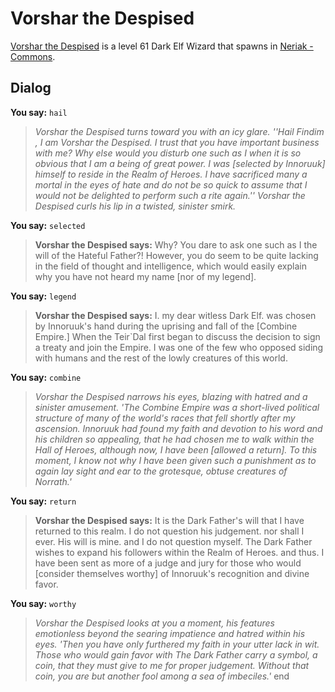 # Vorshar the Despised



[Vorshar the Despised](/npc/41081) is a level 61 Dark Elf Wizard that spawns in [Neriak - Commons](/zone/41).



## Dialog

**You say:** `hail`



>*Vorshar the Despised turns toward you with an icy glare. ''Hail Findim , I am Vorshar the Despised. I trust that you have important business with me? Why else would you disturb one such as I when it is so obvious that I am a being of great power. I was [selected by Innoruuk] himself to reside in the Realm of Heroes. I have sacrificed many a mortal in the eyes of hate and do not be so quick to assume that I would not be delighted to perform such a rite again.'' Vorshar the Despised curls his lip in a twisted, sinister smirk.*

**You say:** `selected`



>**Vorshar the Despised says:** Why? You dare to ask one such as I the will of the Hateful Father?! However, you do seem to be quite lacking in the field of thought and intelligence, which would easily explain why you have not heard my name [nor of my legend].

**You say:** `legend`



>**Vorshar the Despised says:** I. my dear witless Dark Elf. was chosen by Innoruuk's hand during the uprising and fall of the [Combine Empire.] When the Teir\`Dal first began to discuss the decision to sign a treaty and join the Empire. I was one of the few who opposed siding with humans and the rest of the lowly creatures of this world.

**You say:** `combine`



>*Vorshar the Despised narrows his eyes, blazing with hatred and a sinister amusement. 'The Combine Empire was a short-lived political structure of many of the world's races that fell shortly after my ascension. Innoruuk had found my faith and devotion to his word and his children so appealing, that he had chosen me to walk within the Hall of Heroes, although now, I have been [allowed a return]. To this moment, I know not why I have been given such a punishment as to again lay sight and ear to the grotesque, obtuse creatures of Norrath.'*

**You say:** `return`



>**Vorshar the Despised says:** It is the Dark Father's will that I have returned to this realm. I do not question his judgement. nor shall I ever. His will is mine. and I do not question myself. The Dark Father wishes to expand his followers within the Realm of Heroes. and thus. I have been sent as more of a judge and jury for those who would [consider themselves worthy] of Innoruuk's recognition and divine favor.

**You say:** `worthy`



>*Vorshar the Despised looks at you a moment, his features emotionless beyond the searing impatience and hatred within his eyes. 'Then you have only furthered my faith in your utter lack in wit. Those who would gain favor with The Dark Father carry a symbol, a coin, that they must give to me for proper judgement. Without that coin, you are but another fool among a sea of imbeciles.'*
end





